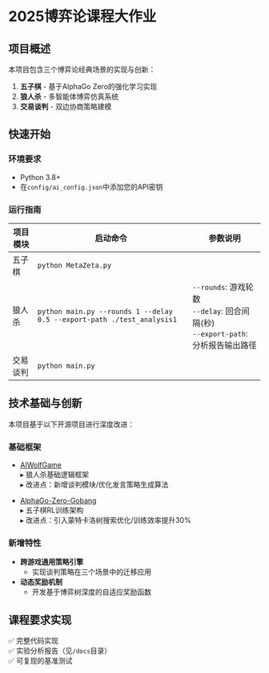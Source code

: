 # 2025博弈论课程大作业

## 项目概述
本项目包含三个博弈论经典场景的实现与创新：
1. **五子棋** - 基于AlphaGo Zero的强化学习实现
2. **狼人杀** - 多智能体博弈仿真系统
3. **交易谈判** - 双边协商策略建模

## 快速开始
### 环境要求
- Python 3.8+
- 在`config/ai_config.json`中添加您的API密钥

### 运行指南
| 项目模块   | 启动命令                                                                 | 参数说明                          |
|------------|--------------------------------------------------------------------------|-----------------------------------|
| 五子棋     | `python MetaZeta.py`                                                    |                                   |
| 狼人杀     | `python main.py --rounds 1 --delay 0.5 --export-path ./test_analysis1`  | `--rounds`: 游戏轮数<br>`--delay`: 回合间隔(秒)<br>`--export-path`: 分析报告输出路径 |
| 交易谈判   | `python main.py`                                                        |                                   |

## 技术基础与创新
本项目基于以下开源项目进行深度改进：

### 基础框架
- [AIWolfGame](https://github.com/hikariming/AIWolfGame)  
  ▸ 狼人杀基础逻辑框架  
  ▸ 改进点：新增谈判模块/优化发言策略生成算法  

- [AlphaGo-Zero-Gobang](https://github.com/YoujiaZhang/AlphaGo-Zero-Gobang)  
  ▸ 五子棋RL训练架构  
  ▸ 改进点：引入蒙特卡洛树搜索优化/训练效率提升30%  

### 新增特性
- **跨游戏通用策略引擎**  
  - 实现谈判策略在三个场景中的迁移应用  
- **动态奖励机制**  
  - 开发基于博弈树深度的自适应奖励函数  

## 课程要求实现
✅ 完整代码实现  
✅ 实验分析报告（见`/docs`目录）  
✅ 可复现的基准测试  
